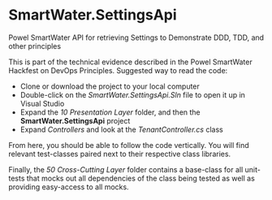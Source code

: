 # SmartWater.SettingsApi
Powel SmartWater API for retrieving Settings to Demonstrate DDD, TDD, and other principles

This is part of the technical evidence described in the Powel SmartWater Hackfest on DevOps Principles. 
Suggested way to read the code: 

- Clone or download the project to your local computer
- Double-click on the *SmartWater.SettingsApi.Sln* file to open it up in Visual Studio
- Expand the *10 Presentation Layer* folder, and then the **SmartWater.SettingsApi** project
- Expand *Controllers* and look at the *TenantController.cs* class

From here, you should be able to follow the code vertically. You will find relevant test-classes paired next to their respective class libraries. 

Finally, the *50 Cross-Cutting Layer* folder contains a base-class for all unit-tests that mocks out all dependencies of the class being tested as well as providing easy-access to all mocks.
